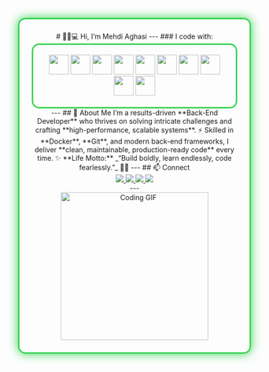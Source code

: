<div align="center" style="border:3px solid #39d353; border-radius:15px; padding:25px; margin:15px; box-shadow: 0 0 20px #39d353;"> # 👋🏻💻 Hi, I’m Mehdi Aghasi --- ### I code with: <div align="center" style="border:3px solid #39d353; border-radius:15px; padding:20px; display:inline-block;"> <img src="https://cdn.jsdelivr.net/gh/devicons/devicon/icons/csharp/csharp-original.svg" width="40" height="40"/> <img src="https://cdn.jsdelivr.net/gh/devicons/devicon/icons/dotnetcore/dotnetcore-original.svg" width="40" height="40"/> <img src="https://cdn.jsdelivr.net/gh/devicons/devicon/icons/microsoftsqlserver/microsoftsqlserver-plain.svg" width="40" height="40"/> <img src="https://cdn.jsdelivr.net/gh/devicons/devicon/icons/docker/docker-original.svg" width="40" height="40"/> <img src="https://cdn.jsdelivr.net/gh/devicons/devicon/icons/git/git-original.svg" width="40" height="40"/> <img src="https://cdn.jsdelivr.net/gh/devicons/devicon/icons/html5/html5-original.svg" width="40" height="40"/> <img src="https://cdn.jsdelivr.net/gh/devicons/devicon/icons/css3/css3-original.svg" width="40" height="40"/> <img src="https://cdn.jsdelivr.net/gh/devicons/devicon/icons/javascript/javascript-original.svg" width="40" height="40"/> <img src="https://cdn.jsdelivr.net/gh/devicons/devicon/icons/python/python-original.svg" width="40" height="40"/> <img src="https://cdn.jsdelivr.net/gh/devicons/devicon/icons/django/django-plain.svg" width="40" height="40"/> </div> --- ## 🚀 About Me I’m a results-driven **Back-End Developer** who thrives on solving intricate challenges and crafting **high-performance, scalable systems**. ⚡ Skilled in **Docker**, **Git**, and modern back-end frameworks, I deliver **clean, maintainable, production-ready code** every time. ✨ **Life Motto:** _“Build boldly, learn endlessly, code fearlessly.”_ 💪🏽 --- ## 📫 Connect <div align="center"> <a href="https://linkedin.com/in/Mehdi-Aghasi"> <img src="https://img.shields.io/badge/LinkedIn-0A66C2?style=for-the-badge&logo=linkedin&logoColor=white" /> </a> <a href="https://github.com/Mehdi-Aghasi"> <img src="https://img.shields.io/badge/GitHub-100000?style=for-the-badge&logo=github&logoColor=white" /> </a> <a href="mailto:mahdi.aghasiwaz@gmail.com"> <img src="https://img.shields.io/badge/Email-EA4335?style=for-the-badge&logo=gmail&logoColor=white" /> </a> <a href="https://t.me/mahdidub0911"> <img src="https://img.shields.io/badge/Telegram-0088CC?style=for-the-badge&logo=telegram&logoColor=white" /> </a> </div> --- <!-- GIF Section --> <div align="center"> <img src="https://media0.giphy.com/media/v1.Y2lkPTc5MGI3NjExYjJsd2sxcHB5bmZyd3V4eG92eml2djdqdTBsajFzc2cwM2EzcWVyYiZlcD12MV9pbnRlcm5hbF9naWZfYnlfaWQmY3Q9Zw/4rZA5D22301iMgrUNd/giphy.gif" width="300" alt="Coding GIF"/> </div>
